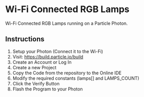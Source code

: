 # Wi-Fi Connected RGB Lamps

Wi-Fi Connected RGB Lamps running on a Particle Photon.

## Instructions

1) Setup your Photon (Connect it to the Wi-Fi)
1) Visit: https://build.particle.io/build
1) Create an Account or Log In
1) Create a new Project
1) Copy the Code from the repository to the Online IDE
1) Modify the required constants (lamps[] and LAMPS_COUNT)
1) Click the Verify Button
1) Flash the Program to your Photon
